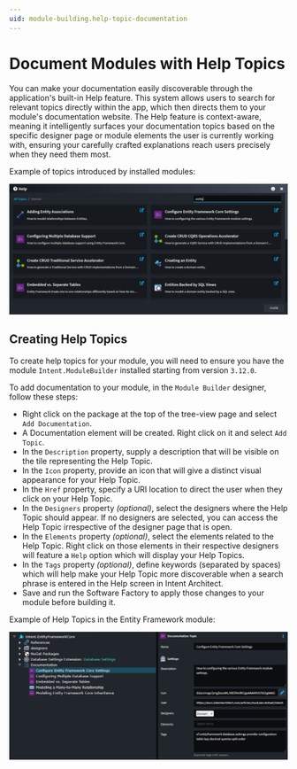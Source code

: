 ```yaml
---
uid: module-building.help-topic-documentation
---
```

# Document Modules with Help Topics

You can make your documentation easily discoverable through the application's built-in Help feature. This system allows users to search for relevant topics directly within the app, which then directs them to your module's documentation website. The Help feature is context-aware, meaning it intelligently surfaces your documentation topics based on the specific designer page or module elements the user is currently working with, ensuring your carefully crafted explanations reach users precisely when they need them most.

Example of topics introduced by installed modules:

![Sample Help Documentation](images/sample-help-documentation.png)

## Creating Help Topics

To create help topics for your module, you will need to ensure you have the module `Intent.ModuleBuilder` installed starting from version `3.12.0`.

To add documentation to your module, in the `Module Builder` designer, follow these steps:

- Right click on the package at the top of the tree-view page and select `Add Documentation`.
- A Documentation element will be created. Right click on it and select `Add Topic`.
- In the `Description` property, supply a description that will be visible on the tile representing the Help Topic.
- In the `Icon` property, provide an icon that will give a distinct visual appearance for your Help Topic.
- In the `Href` property, specify a URI location to direct the user when they click on your Help Topic.
- In the `Designers` property _(optional)_, select the designers where the Help Topic should appear. If no designers are selected, you can access the Help Topic irrespective of the designer page that is open.
- In the `Elements` property _(optional)_, select the elements related to the Help Topic. Right click on those elements in their respective designers will feature a `Help` option which will display your Help Topics.
- In the `Tags` property _(optional)_, define keywords (separated by spaces) which will help make your Help Topic more discoverable when a search phrase is entered in the Help screen in Intent Architect.
- Save and run the Software Factory to apply those changes to your module before building it.

Example of Help Topics in the Entity Framework module:

![Sample Topics: Entity Framework](images/sample-entity-framework-topics.png)
